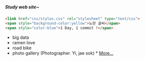 ##### *Study web site~* 

```markdown
<link href="css/styles.css" rel="stylesheet" type="text/css">
<span style="background-color:yellow">노란 글씨</span>
<span style="color:blue">1 Day, 1 commit !</span>
```

+ big data 
+ ramen love 
+ road bike 
+ photo gallery (Photographer. Yi, jae sok) * [More...](https://www.visualdreamer.com)

